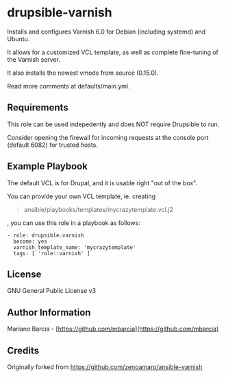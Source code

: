 drupsible-varnish
=================

Installs and configures Varnish 6.0 for Debian (including systemd) and Ubuntu.

It allows for a customized VCL template, as well as complete fine-tuning of the Varnish server. 

It also installs the newest vmods from source (0.15.0).

Read more comments at defaults/main.yml.

Requirements
------------

This role can be used indepedently and does NOT require Drupsible to run.

Consider opening the firewall for incoming requests at the console port (default 6082) for trusted hosts.

Example Playbook
----------------

The default VCL is for Drupal, and it is usable right "out of the box".

You can provide your own VCL template, ie. creating 
> ansible/playbooks/templates/mycrazytemplate.vcl.j2

, you can use this role in a playbook as follows:

```
- role: drupsible.varnish
  become: yes
  varnish_template_name: 'mycrazytemplate'
  tags: [ 'role::varnish' ]
```

License
-------

GNU General Public License v3

Author Information
------------------

Mariano Barcia - [https://github.com/mbarcia](https://github.com/mbarcia)

Credits
-------

Originally forked from https://github.com/zenoamaro/ansible-varnish
